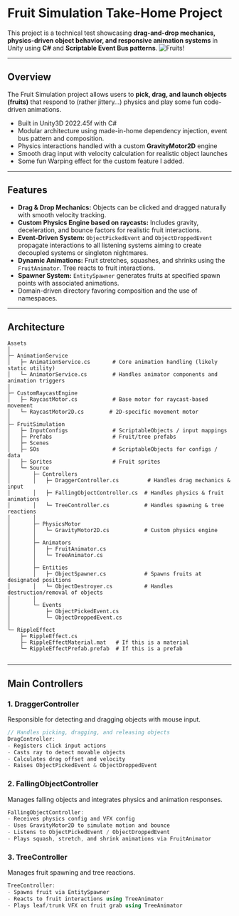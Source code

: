# Fruit Simulation Take-Home Project

This project is a technical test showcasing **drag-and-drop mechanics, physics-driven object behavior, and responsive animation systems** in Unity using **C#** and **Scriptable Event Bus patterns**.
![Fruits!](https://github.com/user-attachments/assets/d420913c-acc7-4cfb-afa0-254a341dca07)

---

## Overview

The Fruit Simulation project allows users to **pick, drag, and launch objects (fruits)** that respond to (rather jittery…) physics and play  some fun code-driven animations.

- Built in Unity3D  2022.45f with C#
- Modular architecture using made-in-home dependency injection, event bus pattern and composition.
- Physics interactions handled with a custom **GravityMotor2D** engine
- Smooth drag input with velocity calculation for realistic object launches
- Some fun Warping effect for the custom feature I added.

---

## Features

- **Drag & Drop Mechanics:** Objects can be clicked and dragged naturally with smooth velocity tracking.
- **Custom Physics Engine based on raycasts:** Includes gravity, deceleration, and bounce factors for realistic fruit interactions.
- **Event-Driven System:** `ObjectPickedEvent` and `ObjectDroppedEvent` propagate interactions to all listening systems aiming to create decoupled systems or singleton nightmares.
- **Dynamic Animations:** Fruit stretches, squashes, and shrinks using the `FruitAnimator`. Tree reacts to fruit interactions.
- **Spawner System:** `EntitySpawner` generates fruits at specified spawn points with associated animations.
- Domain-driven directory favoring composition and the use of namespaces.

---

## Architecture

```
Assets
│
├─ AnimationService
│   ├─ AnimationService.cs       # Core animation handling (likely static utility)
│   └─ AnimatorService.cs        # Handles animator components and animation triggers
│
├─ CustomRaycastEngine
│   ├─ RaycastMotor.cs           # Base motor for raycast-based movement
│   └─ RaycastMotor2D.cs        # 2D-specific movement motor
│
├─ FruitSimulation
│   ├─ InputConfigs              # ScriptableObjects / input mappings
│   ├─ Prefabs                   # Fruit/tree prefabs
│   ├─ Scenes
│   ├─ SOs                       # ScriptableObjects for configs / data
│   ├─ Sprites                   # Fruit sprites
│   └─ Source
│       ├─ Controllers
│       │   ├─ DraggerController.cs         # Handles drag mechanics & input
│       │   ├─ FallingObjectController.cs  # Handles physics & fruit animations
│       │   └─ TreeController.cs           # Handles spawning & tree reactions
│       │
│       ├─ PhysicsMotor
│       │   └─ GravityMotor2D.cs           # Custom physics engine
│       │
│       ├─ Animators
│       │   ├─ FruitAnimator.cs
│       │   └─ TreeAnimator.cs
│       │
│       ├─ Entities
│       │   ├─ ObjectSpawner.cs            # Spawns fruits at designated positions
│       │   └─ ObjectDestroyer.cs          # Handles destruction/removal of objects
│       │
│       └─ Events
│           ├─ ObjectPickedEvent.cs
│           └─ ObjectDroppedEvent.cs
│
└─ RippleEffect
    ├─ RippleEffect.cs
    ├─ RippleEffectMaterial.mat   # If this is a material
    └─ RippleEffectPrefab.prefab  # If this is a prefab


```

---

## Main Controllers

### **1. DraggerController**

Responsible for detecting and dragging objects with mouse input.

```csharp
// Handles picking, dragging, and releasing objects
DragController:
- Registers click input actions
- Casts ray to detect movable objects
- Calculates drag offset and velocity
- Raises ObjectPickedEvent & ObjectDroppedEvent
```

### **2. FallingObjectController**

Manages falling objects and integrates physics and animation responses.

```csharp
FallingObjectController:
- Receives physics config and VFX config
- Uses GravityMotor2D to simulate motion and bounce
- Listens to ObjectPickedEvent / ObjectDroppedEvent
- Plays squash, stretch, and shrink animations via FruitAnimator
```

### **3. TreeController**

Manages fruit spawning and tree reactions.

```csharp
TreeController:
- Spawns fruit via EntitySpawner
- Reacts to fruit interactions using TreeAnimator
- Plays leaf/trunk VFX on fruit grab using TreeAnimator

```
